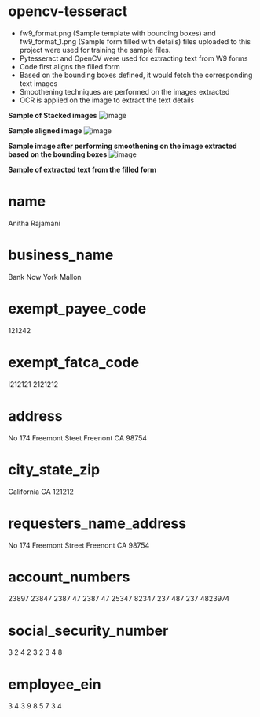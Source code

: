 # opencv-tesseract

- fw9_format.png (Sample template with bounding boxes) and fw9_format_1.png (Sample form filled with details) files uploaded to this project were used for training the sample files. 
- Pytesseract and OpenCV were used for extracting text from W9 forms 
- Code first aligns the filled form
- Based on the bounding boxes defined, it would fetch the corresponding text images
- Smoothening techniques are performed on the images extracted
- OCR is applied on the image to extract the text details

**Sample of Stacked images**
![image](https://user-images.githubusercontent.com/13603542/133975747-77b53272-e648-4442-963e-e0f36b0b9958.png)

**Sample aligned image**
![image](https://user-images.githubusercontent.com/13603542/133975834-82c393b6-0d5d-47aa-ba47-9cb74e41da24.png)


**Sample image after performing smoothening on the image extracted based on the bounding boxes**
![image](https://user-images.githubusercontent.com/13603542/133975926-128c9d64-a306-40a3-a05a-d43b777a1aa3.png)

**Sample of extracted text from the filled form**

name
====
Anitha Rajamani


business_name
=============
Bank Now York Mallon


exempt_payee_code
=================
121242


exempt_fatca_code
=================
I212121 2121212


address
=======
No 174 Freemont Steet  Freenont  CA 98754


city_state_zip
==============
California CA 121212


requesters_name_address
=======================
No 174 Freemont Street  Freenont CA 98754


account_numbers
===============
23897 23847 2387 47 2387 47 25347 82347 237 487 237 4823974


social_security_number
======================
3  2  4   2  3   2  3  4  8


employee_ein
============
3  4   3  9  8  5  7  3  4


